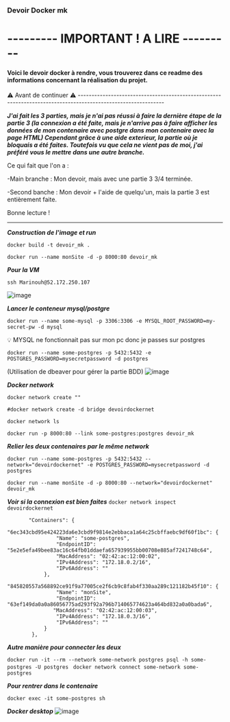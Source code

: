 ### Devoir Docker mk
 
 # --------- IMPORTANT ! A LIRE ---------
 
 #### Voici le devoir docker à rendre, vous trouverez dans ce readme des informations concernant la réalisation du projet.
 
 
 
 :warning: Avant de continuer :warning: -------------------------------------------------------------------------------------------------------------
 
 ***J'ai fait les 3 parties, mais je n'ai pas réussi à faire la dernière étape de la partie 3 (la connexion a été faite, mais je n'arrive pas à faire afficher les données de mon contenaire avec postgre dans mon contenaire avec la page HTML) Cependant grâce à une aide exterieur, la partie où je bloquais a été faites. Toutefois vu que cela ne vient pas de moi, j'ai préféré vous le mettre dans une autre branche.***
 
Ce qui fait que l'on a :

-Main branche : Mon devoir, mais avec une partie 3 3/4 terminée.

-Second banche : Mon devoir + l'aide de quelqu'un, mais la partie 3 est entièrement faite.

Bonne lecture !

----

***Construction de l'image et run***

`docker build -t devoir_mk .`

`docker run --name monSite -d -p 8000:80 devoir_mk`

***Pour la VM***

`ssh Marinouh@52.172.250.107`

![image](https://user-images.githubusercontent.com/43178189/229358260-489f4ee0-c93d-4563-b929-a361c1b4a79a.png)



***Lancer le conteneur mysql/postgre***

`docker run --name some-mysql -p 3306:3306 -e MYSQL_ROOT_PASSWORD=my-secret-pw -d mysql`


:bulb: MYSQL ne fonctionnait pas sur mon pc donc je passes sur postgres


`docker run --name some-postgres -p 5432:5432 -e POSTGRES_PASSWORD=mysecretpassword -d postgres`

(Utilisation de dbeaver pour gérer la partie BDD)
![image](https://user-images.githubusercontent.com/43178189/229358338-0819580c-1020-40c5-b579-5c3f025eac2e.png)


***Docker network***

`docker network create ""`

`#docker network create -d bridge devoirdockernet`

`docker network ls`

`docker run -p 8000:80 --link some-postgres:postgres devoir_mk`

***Relier les deux contenaires par le même network***

`docker run --name some-postgres -p 5432:5432 --network="devoirdockernet" -e POSTGRES_PASSWORD=mysecretpassword -d postgres`

`docker run --name monSite -d -p 8000:80 --network="devoirdockernet" devoir_mk`

***Voir si la connexion est bien faites***
`docker network inspect devoirdockernet`

```
       "Containers": {
            "6ec343cbd95e424223da6e3cbd9f9814e2ebbaca1a64c25cbffaebc9df60f1bc": {
                "Name": "some-postgres",
                "EndpointID": "5e2e5efa49bee83ac16c64fb01ddaefa657939955bb00708e885af7241748c64",
                "MacAddress": "02:42:ac:12:00:02",
                "IPv4Address": "172.18.0.2/16",
                "IPv6Address": ""
            },
            "845820557a568892ce91f9a77005ce2f6cb9c8fab4f330aa289c121182b45f10": {
                "Name": "monSite",
                "EndpointID": "63ef149da0a0a86056775ad293f92a796b714065774623a464bd832a0a0bada6",
               "MacAddress": "02:42:ac:12:00:03",
                "IPv4Address": "172.18.0.3/16",
                "IPv6Address": ""
            }
        },
 ```

***Autre manière pour connecter les deux***

`docker run -it --rm --network some-network postgres psql -h some-postgres -U postgres
`
`docker network connect some-network some-postgres`


***Pour rentrer dans le contenaire***

`docker exec -it some-postgres sh`


***Docker desktop***
![image](https://user-images.githubusercontent.com/43178189/229358419-fff1e2f5-371d-4051-9bdc-9f334a335d22.png)


